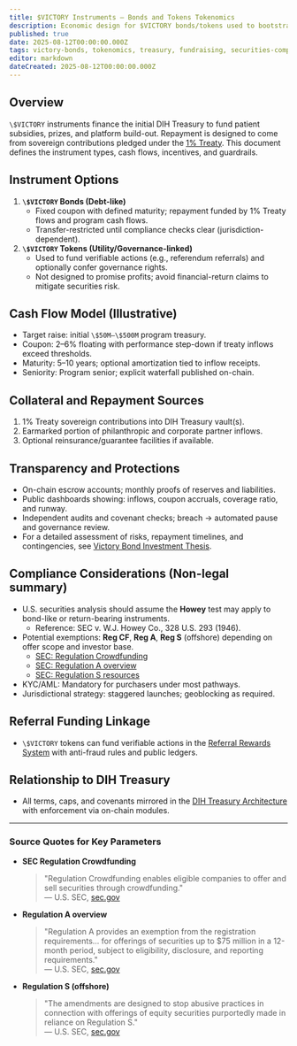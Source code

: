 ```yaml
---
title: $VICTORY Instruments — Bonds and Tokens Tokenomics
description: Economic design for $VICTORY bonds/tokens used to bootstrap the DIH Treasury and repay contributors via 1% Treaty inflows.
published: true
date: 2025-08-12T00:00:00.000Z
tags: victory-bonds, tokenomics, treasury, fundraising, securities-compliance, roi
editor: markdown
dateCreated: 2025-08-12T00:00:00.000Z
---
```


## Overview

`\$VICTORY` instruments finance the initial DIH Treasury to fund patient subsidies, prizes, and platform build-out. Repayment is designed to come from sovereign contributions pledged under the [1% Treaty](./1-percent-treaty.md). This document defines the instrument types, cash flows, incentives, and guardrails.

## Instrument Options

1. **`\$VICTORY` Bonds (Debt-like)**
   - Fixed coupon with defined maturity; repayment funded by 1% Treaty flows and program cash flows.
   - Transfer-restricted until compliance checks clear (jurisdiction-dependent).
2. **`\$VICTORY` Tokens (Utility/Governance-linked)**
   - Used to fund verifiable actions (e.g., referendum referrals) and optionally confer governance rights.
   - Not designed to promise profits; avoid financial-return claims to mitigate securities risk.

## Cash Flow Model (Illustrative)

- Target raise: initial `\$50M–\$500M` program treasury.
- Coupon: 2–6% floating with performance step-down if treaty inflows exceed thresholds.
- Maturity: 5–10 years; optional amortization tied to inflow receipts.
- Seniority: Program senior; explicit waterfall published on-chain.

## Collateral and Repayment Sources

1. 1% Treaty sovereign contributions into DIH Treasury vault(s).
2. Earmarked portion of philanthropic and corporate partner inflows.
3. Optional reinsurance/guarantee facilities if available.

## Transparency and Protections

- On-chain escrow accounts; monthly proofs of reserves and liabilities.
- Public dashboards showing: inflows, coupon accruals, coverage ratio, and runway.
- Independent audits and covenant checks; breach → automated pause and governance review.
- For a detailed assessment of risks, repayment timelines, and contingencies, see [Victory Bond Investment Thesis](../../economic-models/victory-bond-investment-thesis.md#10-assessing-realism-risks-repayment-timeline-and-contingencies).

## Compliance Considerations (Non-legal summary)

- U.S. securities analysis should assume the **Howey** test may apply to bond-like or return-bearing instruments.
  - Reference: SEC v. W.J. Howey Co., 328 U.S. 293 (1946).
- Potential exemptions: **Reg CF**, **Reg A**, **Reg S** (offshore) depending on offer scope and investor base.
  - [SEC: Regulation Crowdfunding](https://www.sec.gov/resources-small-businesses/exempt-offerings/regulation-crowdfunding)
  - [SEC: Regulation A overview](https://www.sec.gov/smallbusiness/exemptofferings/rega)
  - [SEC: Regulation S resources](https://www.sec.gov/rules-regulations/1998/02/offshore-offers-sales-regulation-s-effective-date-60-days-after-publication-federal-register)
- KYC/AML: Mandatory for purchasers under most pathways.
- Jurisdictional strategy: staggered launches; geoblocking as required.

## Referral Funding Linkage

- `\$VICTORY` tokens can fund verifiable actions in the [Referral Rewards System](../referral-rewards-system.md) with anti-fraud rules and public ledgers.

## Relationship to DIH Treasury

- All terms, caps, and covenants mirrored in the [DIH Treasury Architecture](../../features/treasury/dih-treasury-architecture.md) with enforcement via on-chain modules.

---

### Source Quotes for Key Parameters

* **SEC Regulation Crowdfunding**
  > "Regulation Crowdfunding enables eligible companies to offer and sell securities through crowdfunding."  
  > — U.S. SEC, [sec.gov](https://www.sec.gov/resources-small-businesses/exempt-offerings/regulation-crowdfunding)

* **Regulation A overview**
  > "Regulation A provides an exemption from the registration requirements... for offerings of securities up to \$75 million in a 12-month period, subject to eligibility, disclosure, and reporting requirements."  
  > — U.S. SEC, [sec.gov](https://www.sec.gov/smallbusiness/exemptofferings/rega)

* **Regulation S (offshore)**
  > "The amendments are designed to stop abusive practices in connection with offerings of equity securities purportedly made in reliance on Regulation S."  
  > — U.S. SEC, [sec.gov](https://www.sec.gov/rules-regulations/1998/02/offshore-offers-sales-regulation-s-effective-date-60-days-after-publication-federal-register)


